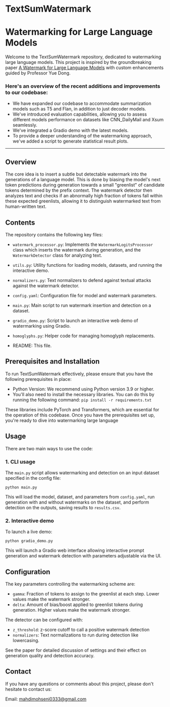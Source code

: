 # TextSumWatermark
# Watermarking for Large Language Models

Welcome to the TextSumWatermark repository, dedicated to watermarking large language models. This project is inspired by the groundbreaking paper [A Watermark for Large Language Models](https://arxiv.org/abs/2301.10226) with custom enhancements guided by Professor Yue Dong. 


### Here's an overview of the recent additions and improvements to our codebase:


- We have expanded our codebase to accommodate summarization models such as T5 and Flan, in addition to just decoder models.
- We've introduced evaluation capabilities, allowing you to assess different models performance on datasets like CNN_DailyMail and Xsum seamlessly.
- We've integrated a Gradio demo with the latest models.
- To provide a deeper understanding of the watermarking approach, we've added a script to generate statistical result plots.

***
## Overview

[//]: # (https://github.com/MahdiMohseni0033/TextSumWatermark.git/images/Demo_image.png)

[//]: # (![Example Image]&#40;https://github.com/yourusername/yourrepository/raw/main/path/to/your/image.png&#41;)
The core idea is to insert a subtle but detectable watermark into the generations of a language model. This is done by biasing the model's next token predictions during generation towards a small "greenlist" of candidate tokens determined by the prefix context. The watermark detector then analyzes text and checks if an abnormally high fraction of tokens fall within these expected greenlists, allowing it to distinguish watermarked text from human-written text.

## Contents

The repository contains the following key files:

- `watermark_processor.py`: Implements the `WatermarkLogitsProcessor` class which inserts the watermark during generation, and the `WatermarkDetector` class for analyzing text.

- `utils.py`: Utility functions for loading models, datasets, and running the interactive demo.

- `normalizers.py`: Text normalizers to defend against textual attacks against the watermark detector. 

- `config.yaml`: Configuration file for model and watermark parameters.

- `main.py`: Main script to run watermark insertion and detection on a dataset.

- `gradio_demo.py`: Script to launch an interactive web demo of watermarking using Gradio.

- `homoglyphs.py`: Helper code for managing homoglyph replacements.

- README: This file.

## Prerequisites and Installation

To run TextSumWatermark effectively, please ensure that you have the following prerequisites in place:

- Python Version: We recommend using Python version 3.9 or higher.
- You'll also need to install the necessary libraries. You can do this by running the following command:
```pip install -r requirements.txt```

These libraries include PyTorch and Transformers, which are essential for the operation of this codebase. Once you have the prerequisites set up, you're ready to dive into watermarking large language 

## Usage 

There are two main ways to use the code:

### 1. CLI usage

The `main.py` script allows watermarking and detection on an input dataset specified in the config file:

```python main.py```


This will load the model, dataset, and parameters from `config.yaml`, run generation with and without watermarks on the dataset, and perform detection on the outputs, saving results to `results.csv`.


### 2. Interactive demo

To launch a live demo:

```python gradio_demo.py```


This will launch a Gradio web interface allowing interactive prompt generation and watermark detection with parameters adjustable via the UI.


## Configuration

The key parameters controlling the watermarking scheme are:

- `gamma`: Fraction of tokens to assign to the greenlist at each step. Lower values make the watermark stronger. 
- `delta`: Amount of bias/boost applied to greenlist tokens during generation. Higher values make the watermark stronger.

The detector can be configured with:

- `z_threshold`: z-score cutoff to call a positive watermark detection  
- `normalizers`: Text normalizations to run during detection like lowercasing.

See the paper for detailed discussion of settings and their effect on generation quality and detection accuracy.


## Contact

If you have any questions or comments about this project, please don't hesitate to contact us:

Email: [mahdimohseni0333@gmail.com](mailto:mahdimohseni0333@gmail.com)